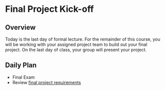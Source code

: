 # Final Project Kick-off

## Overview

Today is the last day of formal lecture. For the remainder of this course, you will be working with your assigned project team to build out your final project. On the last day of class, your group will present your project.

## Daily Plan

- Final Exam
- Review [final project requirements](./project-guidelines.md)